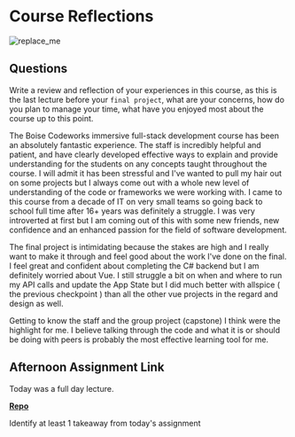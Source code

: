# Course Reflections

![replace_me](https://codeworks.blob.core.windows.net/public/assets/img/illustrations/placeholder.svg)

## Questions

Write a review and reflection of your experiences in this course, as this is the last lecture before your `final project`, what are your concerns, how do you plan to manage your time, what have you enjoyed most about the course up to this point.


The Boise Codeworks immersive full-stack development course has been an absolutely fantastic experience. The staff is incredibly helpful and patient, and have clearly developed effective ways to explain and provide understanding for the students on any concepts taught throughout the course. I will admit it has been stressful and I've wanted to pull my hair out on some projects but I always come out with a whole new level of understanding of the code or frameworks we were working with. I came to this course from a decade of IT on very small teams so going back to school full time after 16+ years was definitely a struggle. I was very introverted at first but I am coming out of this with some new friends, new confidence and an enhanced passion for the field of software development.

The final project is intimidating because the stakes are high and I really want to make it through and feel good about the work I've done on the final. I feel great and confident about completing the C# backend but I am definitely worried about Vue. I still struggle a bit on when and where to run my API calls and update the App State but I did much better with allspice ( the previous checkpoint ) than all the other vue projects in the regard and design as well.

Getting to know the staff and the group project (capstone) I think were the highlight for me. I believe talking through the code and what it is or should be doing with peers is probably the most effective learning tool for me.

## Afternoon Assignment Link

Today was a full day lecture.

**[Repo](https://github.com/patrick-misner/<ASSIGNMENT_REPO>)**

Identify at least 1 takeaway from today's assignment
